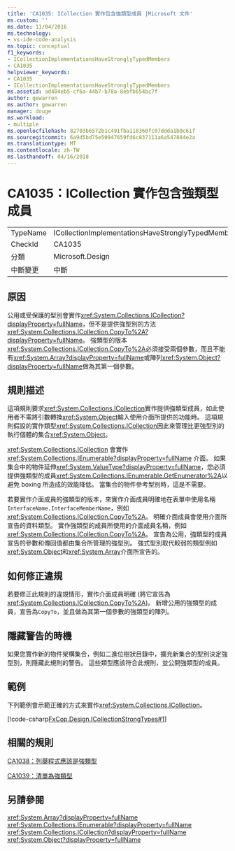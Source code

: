 ```yaml
---
title: 'CA1035: ICollection 實作包含強類型成員 |Microsoft 文件'
ms.custom: ''
ms.date: 11/04/2016
ms.technology:
- vs-ide-code-analysis
ms.topic: conceptual
f1_keywords:
- ICollectionImplementationsHaveStronglyTypedMembers
- CA1035
helpviewer_keywords:
- CA1035
- ICollectionImplementationsHaveStronglyTypedMembers
ms.assetid: ad404eb5-cf6a-44b7-b78a-8ebfb654bc7f
author: gewarren
ms.author: gewarren
manager: douge
ms.workload:
- multiple
ms.openlocfilehash: 82703b6572b1c491fba118360fc07ddda1b0c61f
ms.sourcegitcommit: 6a9d5bd75e50947659fd6c837111a6a547884e2a
ms.translationtype: MT
ms.contentlocale: zh-TW
ms.lasthandoff: 04/16/2018
---
```

# <a name="ca1035-icollection-implementations-have-strongly-typed-members"></a>CA1035：ICollection 實作包含強類型成員
|||  
|-|-|  
|TypeName|ICollectionImplementationsHaveStronglyTypedMembers|  
|CheckId|CA1035|  
|分類|Microsoft.Design|  
|中斷變更|中斷|  
  
## <a name="cause"></a>原因  
 公用或受保護的型別會實作<xref:System.Collections.ICollection?displayProperty=fullName>，但不是提供強型別的方法<xref:System.Collections.ICollection.CopyTo%2A?displayProperty=fullName>。 強類型的版本<xref:System.Collections.ICollection.CopyTo%2A>必須接受兩個參數，而且不能有<xref:System.Array?displayProperty=fullName>或陣列<xref:System.Object?displayProperty=fullName>做為其第一個參數。  
  
## <a name="rule-description"></a>規則描述  
 這項規則要求<xref:System.Collections.ICollection>實作提供強類型成員，如此使用者不需將引數轉換<xref:System.Object>輸入使用介面所提供的功能時。 這項規則假設的實作類型<xref:System.Collections.ICollection>因此來管理比更強型別的執行個體的集合<xref:System.Object>。  
  
 <xref:System.Collections.ICollection> 會實作 <xref:System.Collections.IEnumerable?displayProperty=fullName> 介面。 如果集合中的物件延伸<xref:System.ValueType?displayProperty=fullName>，您必須提供強類型的成員<xref:System.Collections.IEnumerable.GetEnumerator%2A>以避免 boxing 所造成的效能降低。 當集合的物件參考型別時，這是不需要。  
  
 若要實作介面成員的強類型的版本，來實作介面成員明確地在表單中使用名稱`InterfaceName.InterfaceMemberName`，例如<xref:System.Collections.ICollection.CopyTo%2A>。 明確介面成員會使用介面所宣告的資料類型。 實作強類型的成員所使用的介面成員名稱，例如<xref:System.Collections.ICollection.CopyTo%2A>。 宣告為公用，強類型的成員宣告的參數和傳回值都由集合所管理的強型別。 強式型別取代較弱的類型例如<xref:System.Object>和<xref:System.Array>介面所宣告的。  
  
## <a name="how-to-fix-violations"></a>如何修正違規  
 若要修正此規則的違規情形，實作介面成員明確 (將它宣告為<xref:System.Collections.ICollection.CopyTo%2A>)。 新增公用的強類型的成員，宣告為`CopyTo`，並且做為其第一個參數的強類型的陣列。  
  
## <a name="when-to-suppress-warnings"></a>隱藏警告的時機  
 如果您實作新的物件架構集合，例如二進位樹狀目錄中，擴充新集合的型別決定強型別，則隱藏此規則的警告。 這些類型應該符合此規則，並公開強類型的成員。  
  
## <a name="example"></a>範例  
 下列範例會示範正確的方式來實作<xref:System.Collections.ICollection>。  
  
 [!code-csharp[FxCop.Design.ICollectionStrongTypes#1](../code-quality/codesnippet/CSharp/ca1035-icollection-implementations-have-strongly-typed-members_1.cs)]  
  
## <a name="related-rules"></a>相關的規則  
 [CA1038：列舉程式應該是強類型](../code-quality/ca1038-enumerators-should-be-strongly-typed.md)  
  
 [CA1039：清單為強類型](../code-quality/ca1039-lists-are-strongly-typed.md)  
  
## <a name="see-also"></a>另請參閱  
 <xref:System.Array?displayProperty=fullName>   
 <xref:System.Collections.IEnumerable?displayProperty=fullName>   
 <xref:System.Collections.ICollection?displayProperty=fullName>   
 <xref:System.Object?displayProperty=fullName>